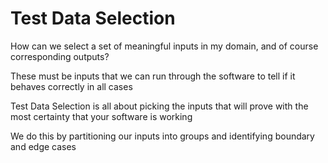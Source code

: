 # Test Data Selection

How can we select a set of meaningful inputs in my domain, and of course corresponding outputs?

These must be inputs that we can run through the software to tell if it behaves correctly in all cases

Test Data Selection is all about picking the inputs that will prove with the most certainty that your software is working

We do this by partitioning our inputs into groups and identifying boundary and edge cases
